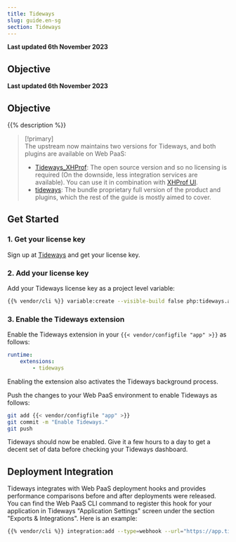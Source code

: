 ```yaml
---
title: Tideways
slug: guide.en-sg
section: Tideways
---
```


**Last updated 6th November 2023**



## Objective  

**Last updated 6th November 2023**



## Objective  

{{% description %}}

> [!primary]  
> The upstream now maintains two versions for Tideways, and both plugins are available on Web PaaS:
> * [Tideways_XHProf](https://github.com/tideways/php-xhprof-extension): The open source version and so no licensing is required (On the downside, less integration services are available). You can use it in combination with [XHProf UI](https://github.com/phacility/xhprof).
> * [tideways](https://tideways.com): The bundle proprietary full version of the product and plugins, which the rest of the guide is mostly aimed to cover.
> 

## Get Started

### 1. Get your license key

Sign up at [Tideways](https://app.tideways.io/register/) and get your license key.

### 2. Add your license key

Add your Tideways license key as a project level variable:

```bash
{{% vendor/cli %}} variable:create --visible-build false php:tideways.api_key --value '<your-license-key>'
```

### 3. Enable the Tideways extension

Enable the Tideways extension in your `{{< vendor/configfile "app" >}}` as follows:

```yaml
runtime:
    extensions:
        - tideways
```

Enabling the extension also activates the Tideways background process.

Push the changes to your Web PaaS environment to enable Tideways as follows:

```bash
git add {{< vendor/configfile "app" >}}
git commit -m "Enable Tideways."
git push
```

Tideways should now be enabled.
Give it a few hours to a day to get a decent set of data before checking your Tideways dashboard.

## Deployment Integration

Tideways integrates with Web PaaS deployment hooks and provides performance comparisons
before and after deployments were released. You can find the Web PaaS CLI command to register
this hook for your application in Tideways "Application Settings" screen under the section
"Exports & Integrations". Here is an example:

```bash
{{% vendor/cli %}} integration:add --type=webhook --url="https://app.tideways.io/api/events/external/1234/abcdefghijklmnopqrstuvwxyz1234567890"
```
